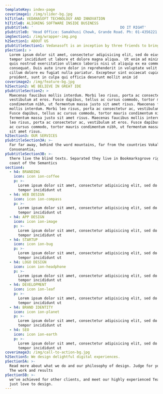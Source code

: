 ```yaml
---
templateKey: index-page
coverimage1: /img/slider-bg.jpg
h1TitleA: VEDANASOFT TECHNOLOGY AND INNOVATION
h1TitleB: ALIGNING SOFTWARE INSIDE BUSINESS
pSubtitleA: '                                        DO IT RIGHT'
pSubtitleB: 'Head Office: Samakhusi Chowk, Grande Road. Ph: 01-4356221'
imgSection1: /img/wrapper-img.png
h2Section1: ABOUT US
pSubtitleSection1: Vedanasoft is an inception by three friends to bring Innovation in technology
pSection1: >
  Lorem ipsum dolor sit amet, consectetur adipisicing elit, sed do eiusmod
  tempor incididunt ut labore et dolore magna aliqua.  Ut enim ad minim veniam,
  quis nostrud exercitation ullamco laboris nisi ut aliquip ex ea commodo
  consequat. Duis aute irure dolor in reprehenderit in voluptate velit esse
  cillum dolore eu fugiat nulla pariatur. Excepteur sint occaecat cupidatat non
  proident, sunt in culpa qui officia deserunt mollit anim id
coverimage2: /img/feature-bg.jpg
h2Section2: WE BELIEVE IN GREAT IDE
pSubtitleSection2: >
  Maecenas faucibus mollis interdum. Morbi leo risus, porta ac consectetur ac,
  vestibulum at eros. Fusce dapibus, tellus ac cursus commodo, tortor mauris
  condimentum nibh, ut fermentum massa justo sit amet risus. Maecenas faucibus
  mollis interdum. Morbi leo risus, porta ac consectetur ac, vestibulum at eros.
  Fusce dapibus, tellus ac cursus commodo, tortor mauris condimentum nibh, ut
  fermentum massa justo sit amet risus. Maecenas faucibus mollis interdum. Morbi
  leo risus, porta ac consectetur ac, vestibulum at eros. Fusce dapibus, tellus
  ac cursus commodo, tortor mauris condimentum nibh, ut fermentum massa justo
  sit amet risus.
h2Section3: OUR SERVICES
pSubtitleSection3A: >-
  Far far away, behind the word mountains, far from the countries Vokalia and
  Consonantia,
pSubtitleSection3B: >-
  there live the blind texts. Separated they live in Bookmarksgrove right at the
  coast of the Semantics
section4:
  - h4: BRANDING
    icon: icon ion-coffee
    p: >-
      Lorem ipsum dolor sit amet, consectetur adipisicing elit, sed do eiusmod
      tempor incididunt ut
  - h4: WEB DESIGN
    icon: icon ion-compass
    p: >-
      Lorem ipsum dolor sit amet, consectetur adipisicing elit, sed do eiusmod
      tempor incididunt ut
  - h4: APP DESIGN
    icon: icon ion-image
    p: >-
      Lorem ipsum dolor sit amet, consectetur adipisicing elit, sed do eiusmod
      tempor incididunt ut
  - h4: STARTUP
    icon: icon ion-bug
    p: >-
      Lorem ipsum dolor sit amet, consectetur adipisicing elit, sed do eiusmod
      tempor incididunt ut
  - h4: LOGO DESIGN
    icon: icon ion-headphone
    p: >-
      Lorem ipsum dolor sit amet, consectetur adipisicing elit, sed do eiusmod
      tempor incididunt ut
  - h4: DEVELOPMENT
    icon: icon ion-leaf
    p: >-
      Lorem ipsum dolor sit amet, consectetur adipisicing elit, sed do eiusmod
      tempor incididunt ut
  - h4: BRAND IDENTITY
    icon: icon ion-planet
    p: >-
      Lorem ipsum dolor sit amet, consectetur adipisicing elit, sed do eiusmod
      tempor incididunt ut
  - h4: SEO
    icon: icon ion-earth
    p: >-
      Lorem ipsum dolor sit amet, consectetur adipisicing elit, sed do eiusmod
      tempor incididunt ut
coverimage3: /img/call-to-action-bg.jpg
h2Section5: We design delightful digital experiences.
pSection5A: >-
  Read more about what we do and our philosophy of design. Judge for yourself
  The work and results
pSection5B: >-
  we’ve achieved for other clients, and meet our highly experienced Team who
  just love to design.
---
```


